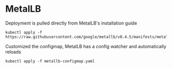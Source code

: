 # MetalLB

Deployment is pulled directly from MetalLB's installation guide
```
kubectl apply -f https://raw.githubusercontent.com/google/metallb/v0.4.5/manifests/metallb.yaml
```

Customized the configmap, MetalLB has a config watcher and automatically reloads
```
kubectl apply -f metallb-configmap.yaml
```

